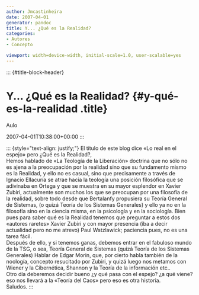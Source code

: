 ```yaml
---
author: Jmcastinheira
date: 2007-04-01
generator: pandoc
title: Y... ¿Qué es la Realidad?
categories:
- Autores
- Concepto

viewport: width=device-width, initial-scale=1.0, user-scalable=yes
---
```


::: {#title-block-header}
# Y... ¿Qué es la Realidad? {#y-qué-es-la-realidad .title}

Aulo

2007-04-01T10:38:00+00:00
:::

::: {style="text-align: justify;"}
El título de este blog dice «Lo real en el espejo» pero ¿Qué es la
Realidad?,\
Hemos hablado de «La Teología de la Liberación» doctrina que no sólo no
es ajena a la preocupación por la realidad sino que su fundamento mismo
es la Realidad, y ello no es casual, sino que precisamente a través de
Ignacio Ellacuría se atrae hacia la teología una posición filosófica que
se adivinaba en Ortega y que se muestra en su mayor esplendor en Xavier
Zubiri, actualmente son muchos los que se preocupan por una filosofía de
la realidad, sobre todo desde que Bertalanfy propusiera su Teoría
General de Sistemas, (o quizá Teoría de los Sistemas Generales) y ello
ya no en la filosofía sino en la ciencia misma, en la psicología y en la
sociología. Bien pues para saber qué es la Realidad tenemos que
preguntar a estos dos «autores raretes» Xavier Zubiri y con mayor
presencia (iba a decir actualidad pero no me atrevo) Paul Watzlawick;
paciencia pues, no es una tarea fácil.\
Después de ello, y si tenemos ganas, debemos entrar en el fabuloso mundo
de la TSG, o sea, Teoría General de Sistemas (quizá Teoría de los
Sistemas Generales) Hablar de Edgar Morin, que, por cierto habla también
de la noología, concepto resucitado por Zubiri, y quizá luego nos
metamos con Wiener y la Cibernética, Shannon y la Teoría de la
información etc..\
Otro día deberemos decidir bueno ¿y qué pasa con el espejo? ¿a qué
viene? eso nos llevará a la «Teoría del Caos» pero eso es otra
historia.\
Saludos.
:::
